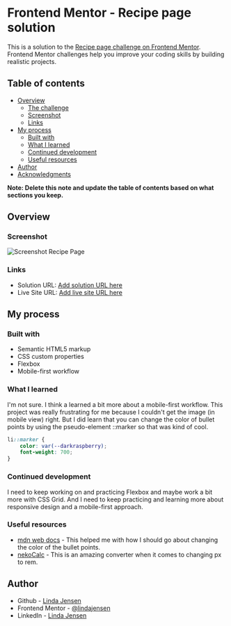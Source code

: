 # Frontend Mentor - Recipe page solution

This is a solution to the [Recipe page challenge on Frontend Mentor](https://www.frontendmentor.io/challenges/recipe-page-KiTsR8QQKm). Frontend Mentor challenges help you improve your coding skills by building realistic projects. 

## Table of contents

- [Overview](#overview)
  - [The challenge](#the-challenge)
  - [Screenshot](#screenshot)
  - [Links](#links)
- [My process](#my-process)
  - [Built with](#built-with)
  - [What I learned](#what-i-learned)
  - [Continued development](#continued-development)
  - [Useful resources](#useful-resources)
- [Author](#author)
- [Acknowledgments](#acknowledgments)

**Note: Delete this note and update the table of contents based on what sections you keep.**

## Overview

### Screenshot

![Screenshot Recipe Page](<assets/images/Skärmavbild 2024-04-03 kl. 08.03.29.png>)

### Links

- Solution URL: [Add solution URL here](https://your-solution-url.com)
- Live Site URL: [Add live site URL here](https://your-live-site-url.com)

## My process

### Built with

- Semantic HTML5 markup
- CSS custom properties
- Flexbox
- Mobile-first workflow

### What I learned

I'm not sure. I think a learned a bit more about a mobile-first workflow. This project was really frustrating for me because I couldn't get the image (in mobile view) right. But I did learn that you can change the color of bullet points by using the pseudo-element ::marker so that was kind of cool.

```css
li::marker {
    color: var(--darkraspberry);
    font-weight: 700;
}
```

### Continued development

I need to keep working on and practicing Flexbox and maybe work a bit more with CSS Grid. And I need to keep practicing and learning more about responsive design and a mobile-first approach. 

### Useful resources

- [mdn web docs](https://developer.mozilla.org/en-US/docs/Web/CSS/::marker) - This helped me with how I should go about changing the color of the bullet points.
- [nekoCalc](https://nekocalc.com/px-to-rem-converter) - This is an amazing converter when it comes to changing px to rem.

## Author

- Github - [Linda Jensen](https://github.com/lindajensen)
- Frontend Mentor - [@lindajensen](https://www.frontendmentor.io/profile/lindajensen)
- LinkedIn - [Linda Jensen](www.linkedin.com/in/linda-jensen-swe)
